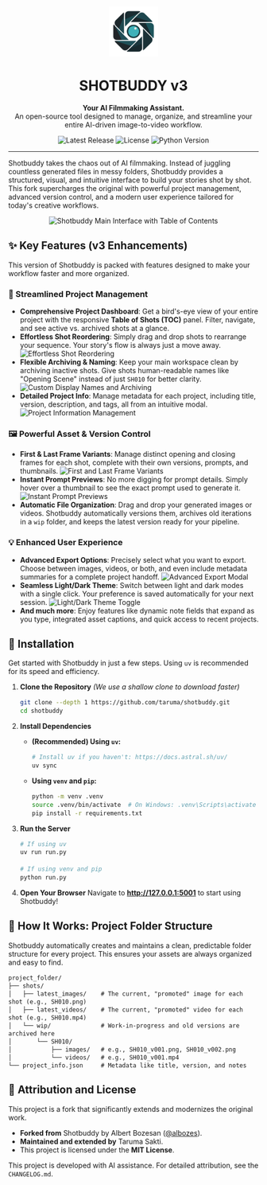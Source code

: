 <div align="center">
  <img src="./logo_shotbuddyv3.png" alt="Shotbuddy Logo" width="100"/>
</div>

<h1 align="center">SHOTBUDDY v3</h1>

<p align="center">
  <strong>Your AI Filmmaking Assistant.</strong>
  <br />
  An open-source tool designed to manage, organize, and streamline your entire AI-driven image-to-video workflow.
</p>

<p align="center">
  <img alt="Latest Release" src="https://img.shields.io/github/v/release/taruma/shotbuddy"/>
  <img alt="License" src="https://img.shields.io/badge/license-MIT-green.svg"/>
  <img alt="Python Version" src="https://img.shields.io/badge/python-3.13.1%2B-blue"/>
</p>

---

Shotbuddy takes the chaos out of AI filmmaking. Instead of juggling countless generated files in messy folders, Shotbuddy provides a structured, visual, and intuitive interface to build your stories shot by shot. This fork supercharges the original with powerful project management, advanced version control, and a modern user experience tailored for today's creative workflows.

<p align="center">
  <img src="https://github.com/user-attachments/assets/e7ce1616-8936-49e8-a3fa-45403cd92203" alt="Shotbuddy Main Interface with Table of Contents"/>
</p>

## ✨ Key Features (v3 Enhancements)

This version of Shotbuddy is packed with features designed to make your workflow faster and more organized.

### 🚀 Streamlined Project Management

- **Comprehensive Project Dashboard**: Get a bird's-eye view of your entire project with the responsive **Table of Shots (TOC)** panel. Filter, navigate, and see active vs. archived shots at a glance.
- **Effortless Shot Reordering**: Simply drag and drop shots to rearrange your sequence. Your story's flow is always just a move away.
  ![Effortless Shot Reordering](https://github.com/user-attachments/assets/c327eb21-b52d-4163-be52-c5d1c3178bce)
- **Flexible Archiving & Naming**: Keep your main workspace clean by archiving inactive shots. Give shots human-readable names like "Opening Scene" instead of just `SH010` for better clarity.
  ![Custom Display Names and Archiving](https://github.com/user-attachments/assets/0d87067d-def9-4d4e-a140-ee1188288d42)
- **Detailed Project Info**: Manage metadata for each project, including title, version, description, and tags, all from an intuitive modal.
  ![Project Information Management](https://github.com/user-attachments/assets/4dd9a394-2110-42db-91f8-a333fbfd948c)

### 🖼️ Powerful Asset & Version Control

- **First & Last Frame Variants**: Manage distinct opening and closing frames for each shot, complete with their own versions, prompts, and thumbnails.
  ![First and Last Frame Variants](https://github.com/user-attachments/assets/4286dc1c-7df9-45f0-afd5-acbacf5255da)
- **Instant Prompt Previews**: No more digging for prompt details. Simply hover over a thumbnail to see the exact prompt used to generate it.
  ![Instant Prompt Previews](https://github.com/user-attachments/assets/816a40ec-000b-4f6f-807e-51dcd5b305f1)
- **Automatic File Organization**: Drag and drop your generated images or videos. Shotbuddy automatically versions them, archives old iterations in a `wip` folder, and keeps the latest version ready for your pipeline.

### 💡 Enhanced User Experience

- **Advanced Export Options**: Precisely select what you want to export. Choose between images, videos, or both, and even include metadata summaries for a complete project handoff.
  <img src="https://github.com/user-attachments/assets/d1c0f1bb-d897-464b-bd07-0ca8559d9900" alt="Advanced Export Modal" width="500"/>
- **Seamless Light/Dark Theme**: Switch between light and dark modes with a single click. Your preference is saved automatically for your next session.
  ![Light/Dark Theme Toggle](https://github.com/user-attachments/assets/ec2f3e5e-33a3-4200-89cc-eae3cf70f1c6)
- **And much more**: Enjoy features like dynamic note fields that expand as you type, integrated asset captions, and quick access to recent projects.

## 🔧 Installation

Get started with Shotbuddy in just a few steps. Using `uv` is recommended for its speed and efficiency.

1.  **Clone the Repository**
    *(We use a shallow clone to download faster)*
    ```bash
    git clone --depth 1 https://github.com/taruma/shotbuddy.git
    cd shotbuddy
    ```

2.  **Install Dependencies**

    *   **(Recommended) Using `uv`:**
        ```bash
        # Install uv if you haven't: https://docs.astral.sh/uv/
        uv sync
        ```
    *   **Using `venv` and `pip`:**
        ```bash
        python -m venv .venv
        source .venv/bin/activate  # On Windows: .venv\Scripts\activate
        pip install -r requirements.txt
        ```

3.  **Run the Server**
    ```bash
    # If using uv
    uv run run.py

    # If using venv and pip
    python run.py
    ```

4.  **Open Your Browser**
    Navigate to **http://127.0.0.1:5001** to start using Shotbuddy!

## 📁 How It Works: Project Folder Structure

Shotbuddy automatically creates and maintains a clean, predictable folder structure for every project. This ensures your assets are always organized and easy to find.

```
project_folder/
├── shots/
│   ├── latest_images/    # The current, "promoted" image for each shot (e.g., SH010.png)
│   ├── latest_videos/    # The current, "promoted" video for each shot (e.g., SH010.mp4)
│   └── wip/              # Work-in-progress and old versions are archived here
│       └── SH010/
│           ├── images/   # e.g., SH010_v001.png, SH010_v002.png
│           └── videos/   # e.g., SH010_v001.mp4
└── project_info.json     # Metadata like title, version, and notes
```

## 📜 Attribution and License

This project is a fork that significantly extends and modernizes the original work.

-   **Forked from** Shotbuddy by Albert Bozesan ([@albozes](https://github.com/albozes/shotbuddy)).
-   **Maintained and extended by** Taruma Sakti.
-   This project is licensed under the **MIT License**.

This project is developed with AI assistance. For detailed attribution, see the `CHANGELOG.md`.
